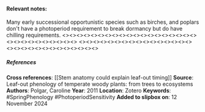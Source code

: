 #### **Relevant notes**:
Many early successional opportunistic species such as birches, and poplars don't have a photoperiod requirement to break dormancy but do have chilling requirements.
<><><><><><><><><><><><><><><><><><><><><><><><><><><><><>
<><><><><><><><><><><><><><><><><><><><><><><><><><><><><>
##### References
**Cross references**: [[Stem anatomy could explain leaf-out timing]]
**Source**: Leaf-out phenology of temperate woody plants: from trees to ecosystems
**Authors**: Polgar, Caroline
**Year**: 2011
**Location**: Zotero
**Keywords**: #SpringPhenology #PhotoperiodSensitivity
**Added to slipbox on**:  12 November 2024